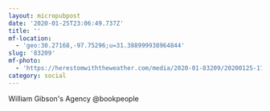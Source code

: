 ```yaml
---
layout: micropubpost
date: '2020-01-25T23:06:49.737Z'
title: ''
mf-location:
  - 'geo:30.27168,-97.75296;u=31.388999938964844'
slug: '83209'
mf-photo:
  - 'https://herestomwiththeweather.com/media/2020-01-83209/20200125-170558.jpg'
category: social
---
```

William Gibson&#39;s Agency @bookpeople

